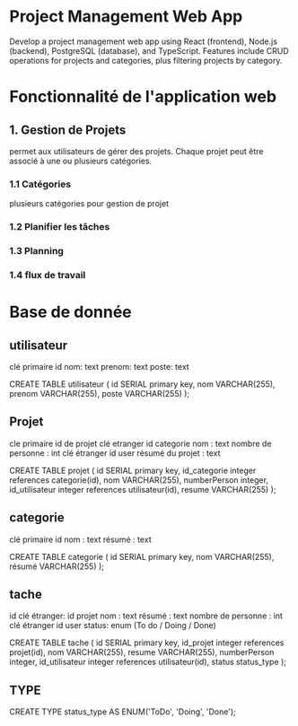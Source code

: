 # Project Management Web App
Develop a project management web app using React (frontend), Node.js (backend), PostgreSQL (database), and TypeScript. Features include CRUD operations for projects and categories, plus filtering projects by category.

# Fonctionnalité de l'application web
## 1. Gestion de Projets
permet aux utilisateurs de gérer des projets. Chaque projet peut être associé à une ou plusieurs catégories.
### 1.1 Catégories
plusieurs catégories pour gestion de projet
### 1.2 Planifier les tâches

### 1.3 Planning

### 1.4 flux de travail

# Base de donnée
## utilisateur
clé primaire id
nom: text
prenom: text
poste: text

CREATE TABLE utilisateur (
    id SERIAL primary key,
    nom VARCHAR(255),
    prenom VARCHAR(255),
    poste VARCHAR(255)
);


## Projet
cle primaire id de projet
clé etranger id categorie
nom : text
nombre de personne : int
    clé étranger id user
résumé du projet : text

CREATE TABLE projet (
    id SERIAL primary key,
    id_categorie integer references categorie(id),
    nom VARCHAR(255),
    numberPerson integer,
    id_utilisateur integer references utilisateur(id),
    resume VARCHAR(255)
);

## categorie 
clé primaire id
nom : text
résumé : text

CREATE TABLE categorie (
    id SERIAL primary key,
    nom VARCHAR(255),
    résumé VARCHAR(255)
);

## tache
id 
clé étranger: id projet
nom : text
résumé : text
nombre de personne : int
    clé étranger id user
status: enum (To do / Doing / Done)

CREATE TABLE tache (
    id SERIAL primary key,
    id_projet integer references projet(id),
    nom VARCHAR(255),
    resume VARCHAR(255),
    numberPerson integer,
    id_utilisateur integer references utilisateur(id),
    status status_type
);

## TYPE

CREATE TYPE status_type AS ENUM('ToDo', 'Doing', 'Done');
